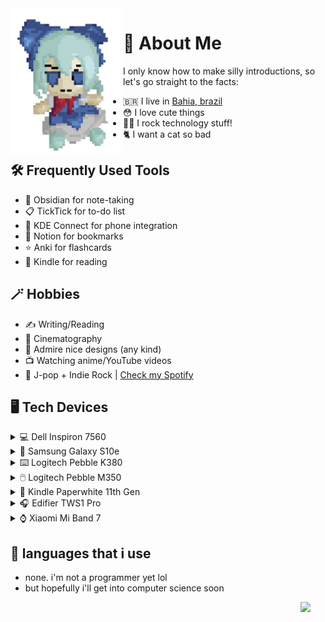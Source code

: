  <img align="left" width="180" src="https://github.com/felipe-juan/felipe-juan/blob/main/assets/fumo%20pixels.gif">

# 💾 About Me
I only know how to make silly introductions, so let's go straight to the facts:
* 🇧🇷 I live in [Bahia, brazil](https://pt.wikipedia.org/wiki/Bahia)
* 😳 I love cute things
* 👨‍💻 I rock technology stuff!
* 🐈 I want a cat so bad


## 🛠️ Frequently Used Tools
* 📝 Obsidian for note-taking
* 📋 TickTick for to-do list
* 📲 KDE Connect for phone integration
* 🔖 Notion for bookmarks
* ⭐ Anki for flashcards
* 📖 Kindle for reading

## 🪄 Hobbies
* ✍ Writing/Reading
* 🎥 Cinematography
* 🎨 Admire nice designs (any kind)
* 📺 Watching anime/YouTube videos
* 🎵 J-pop + Indie Rock | [Check my Spotify](https://open.spotify.com/user/jawj49qinebgdkt15jgo6lz6c)

## 🖥️ Tech Devices
<details>
ㅤ<summary>💻 Dell Inspiron 7560</summary>
 
 * **CPU:** Intel Core i5-7200U
 * **GPU:** Nvidia GeForce 940MX 4GB
 * **RAM:** 16gb DDR4 (2x 8GB 2133mHz)
 * **Display:** 15,6" / 1080p / IPS
 * **OS:** Windows 11 Enterprise + Arch linux (GNOME)

</details>

<details>
ㅤ<summary>📱 Samsung Galaxy S10e</summary>

  * Variant: 6GB / 128GB
 ![](https://github.com/felipe-juan/felipe-juan/blob/main/assets/galaxy%20s10e.jpg)
</details>

<details>
ㅤ<summary>⌨️ Logitech Pebble K380</summary>
 
 ![](https://github.com/felipe-juan/felipe-juan/blob/main/assets/logitech%20k380.jpg)
</details>

<details>
ㅤ<summary>🖱️ Logitech Pebble M350</summary>
 
 ![](https://github.com/felipe-juan/felipe-juan/blob/main/assets/logitech%20pebble.jpg | 100)
</details>

<details>
ㅤ<summary>📕 Kindle Paperwhite 11th Gen</summary>
 
 ![](https://github.com/felipe-juan/felipe-juan/blob/main/assets/kindle%201.jpg)
 ![](https://github.com/felipe-juan/felipe-juan/blob/main/assets/kindle%202.jpg)
</details>

<details>
ㅤ<summary>🎧 Edifier TWS1 Pro</summary></summary>
 
 ![](https://github.com/felipe-juan/felipe-juan/blob/main/assets/edifier%20tws1%20pro.jpg)
</details>

<details>
ㅤ<summary>⌚ Xiaomi Mi Band 7</summary>
 
 ![](https://github.com/felipe-juan/felipe-juan/blob/main/assets/mi%20band%207.jpg)
</details>

## 🤌 languages that i use
* none. i'm not a programmer yet lol
* but hopefully i'll get into computer science soon
 <img align="right" width="40" src="https://upload.wikimedia.org/wikipedia/en/f/fd/Pusheen_the_Cat.png">

